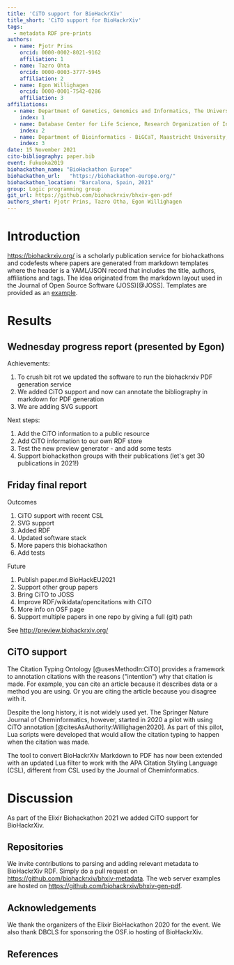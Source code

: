 ```yaml
---
title: 'CiTO support for BioHackrXiv'
title_short: 'CiTO support for BioHackrXiv'
tags:
  - metadata RDF pre-prints
authors:
  - name: Pjotr Prins
    orcid: 0000-0002-8021-9162
    affiliation: 1
  - name: Tazro Ohta
    orcid: 0000-0003-3777-5945
    affiliation: 2
  - name: Egon Willighagen
    orcid: 0000-0001-7542-0286
    affiliation: 3
affiliations:
  - name: Department of Genetics, Genomics and Informatics, The University of Tennessee Health Science Center, Memphis, TN, USA.
    index: 1
  - name: Database Center for Life Science, Research Organization of Information and Systems, Japan
    index: 2
  - name: Department of Bioinformatics - BiGCaT, Maastricht University, Maastricht, The Netherlands
    index: 3
date: 15 November 2021
cito-bibliography: paper.bib
event: Fukuoka2019
biohackathon_name: "BioHackathon Europe"
biohackathon_url:   "https://biohackathon-europe.org/"
biohackathon_location: "Barcalona, Spain, 2021"
group: Logic programming group
git_url: https://github.com/biohackrxiv/bhxiv-gen-pdf
authors_short: Pjotr Prins, Tazro Otha, Egon Willighagen
---
```


# Introduction

https://biohackrxiv.org/ is a scholarly publication service for
biohackathons and codefests where papers are generated from markdown
templates where the header is a YAML/JSON record that includes the
title, authors, affiliations and tags. The idea originated from the
markdown layout used in the Journal of Open Source Software
(JOSS)[@JOSS]. Templates are provided as an
[example](https://github.com/biohackrxiv/submission-templates).

# Results

## Wednesday progress report (presented by Egon)

Achievements:

1. To crush bit rot we updated the software to run the biohackrxiv PDF generation service
2. We added CiTO support and now can annotate the bibliography in markdown for PDF generation
3. We are adding SVG support

Next steps:

1. Add the CiTO information to a public resource
2. Add CiTO information to our own RDF store
3. Test the new preview generator - and add some tests
4. Support biohackathon groups with their publications (let's get 30 publications in 2021!)

## Friday final report

Outcomes

1. CiTO support with recent CSL
2. SVG support
3. Added RDF
4. Updated software stack
5. More papers this biohackathon
6. Add tests

Future

1. Publish paper.md BioHackEU2021
2. Support other group papers
3. Bring CiTO to JOSS
4. Improve RDF/wikidata/opencitations with CiTO
5. More info on OSF page
6. Support multiple papers in one repo by giving a full (git) path

See http://preview.biohackrxiv.org/

## CiTO support

The Citation Typing Ontology [@usesMethodIn:CiTO] provides a framework to annotation citations
with the reasons ("intention") why that citation is made. For example, you can cite an article
because it describes data or a method you are using. Or you are citing the article because
you disagree with it.

Despite the long history, it is not widely used yet. The Springer Nature
Journal of Cheminformatics, however, started in 2020 a pilot with using CiTO annotation
[@citesAsAuthority:Willighagen2020]. As part of this pilot, Lua scripts were developed
that would allow the citation typing to happen when the citation was made.

The tool to convert BioHackrXiv Markdown to PDF has now been extended with an updated
Lua filter to work with the APA Citation Styling Language (CSL), different from CSL
used by the Journal of Cheminformatics.

# Discussion

As part of the Elixir Biohackathon 2021 we added
CiTO support
for BioHackrXiv.


## Repositories

We invite contributions to parsing and adding relevant metadata to
BioHackrXiv RDF. Simply do a pull request on
https://github.com/biohackrxiv/bhxiv-metadata. The web server examples
are hosted on https://github.com/biohackrxiv/bhxiv-gen-pdf.

## Acknowledgements

We thank the organizers of the Elixir BioHackathon 2020 for the event.
We also thank DBCLS for sponsoring the OSF.io hosting of BioHackrXiv.

## References
